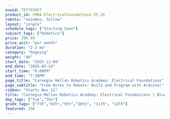 ```yaml
---
ecwid: 767793057
product_id: CMRA-ElectricalFoundations-25-26
robots: "noindex, follow"
layout: "single"
schedule_tags: ["Starting Soon"]
subject_tags: ["Robotics"]
price: 299.99
price_unit: "per month"
duration: "2-3 mo"
category: "Ongoing"
weight: "46"
start_date: "2025-11-09"
end_date: "2026-05-24"
start_time: "6:00PM"
end_time: "7:30PM"
page_title: "Carnegie Mellon Robotics Academy: Electrical Foundations"
page_subtitle: "From Wires to Robots: Build and Program with Arduino!"
ribbon: "Starts Nov 11"
title: "Carnegie Mellon Robotics Academy: Electrical Foundations | Blue Ridge Boost"
day_tags: ["Tue","Thu"]
grade_tags: ["7th","8th","9th","10th", "11th", "12th"]
featured: 196
---
```


